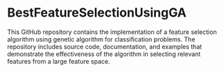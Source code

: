 # BestFeatureSelectionUsingGA
This GitHub repository contains the implementation of a feature selection algorithm using genetic algorithm for classification problems. The repository includes source code, documentation, and examples that demonstrate the effectiveness of the algorithm in selecting relevant features from a large feature space.
